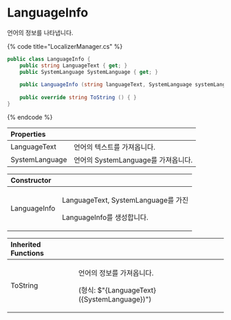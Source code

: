 # LanguageInfo

언어의 정보를 나타냅니다.

{% code title="LocalizerManager.cs" %}
```csharp
public class LanguageInfo {
    public string LanguageText { get; }
    public SystemLanguage SystemLanguage { get; }
    
    public LanguageInfo (string languageText, SystemLanguage systemLanguage) { }
    
    public override string ToString () { }
}
```
{% endcode %}

| Properties |  |
| :--- | :--- |
| LanguageText | 언어의 텍스트를 가져옵니다. |
| SystemLanguage | 언어의 SystemLanguage를 가져옵니다. |

<table>
  <thead>
    <tr>
      <th style="text-align:left">Constructor</th>
      <th style="text-align:left"></th>
    </tr>
  </thead>
  <tbody>
    <tr>
      <td style="text-align:left">LanguageInfo</td>
      <td style="text-align:left">
        <p>LanguageText, SystemLanguage&#xB97C; &#xAC00;&#xC9C4;</p>
        <p>LanguageInfo&#xB97C; &#xC0DD;&#xC131;&#xD569;&#xB2C8;&#xB2E4;.</p>
      </td>
    </tr>
  </tbody>
</table>

<table>
  <thead>
    <tr>
      <th style="text-align:left">Inherited Functions</th>
      <th style="text-align:left"></th>
    </tr>
  </thead>
  <tbody>
    <tr>
      <td style="text-align:left">ToString</td>
      <td style="text-align:left">
        <p>&#xC5B8;&#xC5B4;&#xC758; &#xC815;&#xBCF4;&#xB97C; &#xAC00;&#xC838;&#xC635;&#xB2C8;&#xB2E4;.</p>
        <p>(&#xD615;&#xC2DD;: $&quot;{LanguageText} ({SystemLanguage})&quot;)</p>
      </td>
    </tr>
  </tbody>
</table>



